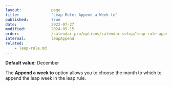 ```yaml
---
layout:             page
title:              "Leap Rule: Append a Week to"
published:          true
date:               2022-07-27
modified:           2024-05-15
order:              /calendar-pro/options/calendar-setup/leap-rule-append-a-week-to
internal:           leapAppend
related:
    - leap-rule.md
---
```

**Default value:** December

The **Append a week to** option allows you to choose the month to which to append the leap week in the leap rule. 